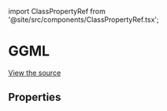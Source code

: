 import ClassPropertyRef from '@site/src/components/ClassPropertyRef.tsx';

# GGML



[View the source](https://github.com/continuedev/continue/tree/main/continuedev/src/continuedev/libs/llm/ggml.py)

## Properties

<ClassPropertyRef name='title' details='{"title": "Title", "type": "string"}' required={false}/><ClassPropertyRef name='system_message' details='{"title": "System Message", "type": "string"}' required={false}/><ClassPropertyRef name='context_length' details='{"title": "Context Length", "default": 2048, "type": "integer"}' required={false}/><ClassPropertyRef name='unique_id' details='{"title": "Unique Id", "type": "string"}' required={false}/><ClassPropertyRef name='model' details='{"title": "Model", "default": "ggml", "type": "string"}' required={false}/><ClassPropertyRef name='timeout' details='{"title": "Timeout", "default": 300, "type": "integer"}' required={false}/><ClassPropertyRef name='prompt_templates' details='{"title": "Prompt Templates", "default": {"edit": "[INST] Consider the following code:\n```\n{{code_to_edit}}\n```\nEdit the code to perfectly satisfy the following user request:\n{{user_input}}\nOutput nothing except for the code. No code block, no English explanation, no start/end tags.\n[/INST]"}, "type": "object"}' required={false}/><ClassPropertyRef name='api_key' details='{"title": "Api Key", "type": "string"}' required={false}/><ClassPropertyRef name='server_url' details='{"title": "Server Url", "default": "http://localhost:8000", "type": "string"}' required={false}/><ClassPropertyRef name='verify_ssl' details='{"title": "Verify Ssl", "type": "boolean"}' required={false}/><ClassPropertyRef name='ca_bundle_path' details='{"title": "Ca Bundle Path", "type": "string"}' required={false}/>